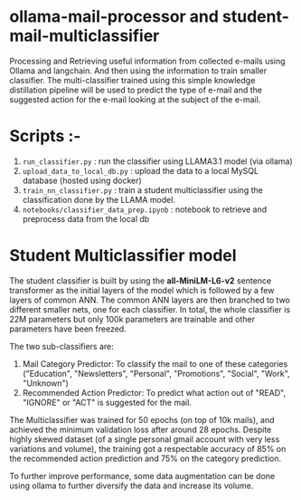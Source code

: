 # ollama-mail-processor and student-mail-multiclassifier
Processing and Retrieving useful information from collected e-mails using Ollama and langchain. And then using the information to train smaller classifier. 
The multi-classifier trained using this simple knowledge distillation pipeline will be used to predict the type of e-mail and the suggested action for the e-mail looking at the subject of the e-mail. 


# Scripts :-
1. `run_classifier.py` : run the classifier using LLAMA3.1 model (via ollama)
2. `upload_data_to_local_db.py` : upload the data to a local MySQL database (hosted using docker)
3. `train_nn_classifier.py` : train a student multiclassifier using the classification done by the LLAMA model.
4. `notebooks/classifier_data_prep.ipynb` : notebook to retrieve and preprocess data from the local db

# Student Multiclassifier model
The student classifier is built by using the **all-MiniLM-L6-v2** sentence transformer as the initial layers of the model which is followed by a few layers of common ANN. The common ANN layers are then branched to two different smaller nets, one for each classifier. In total, the whole classifier is 22M parameters but only 100k parameters are trainable and other parameters have been freezed. 


The two sub-classifiers are:
1. Mail Category Predictor: To classify the mail to one of these categories ("Education", "Newsletters", "Personal", "Promotions", "Social", "Work", "Unknown")
2. Recommended Action Predictor: To predict what action out of "READ", "IGNORE" or "ACT" is suggested for the mail.


The Multiclassifier was trained for 50 epochs (on top of 10k mails), and achieved the minimum validation loss after around 28 epochs. Despite highly skewed dataset (of a single personal gmail account with very less variations and volume), the training got a respectable accuracy of 85% on the recommended action prediction and 75% on the category prediction.


To further improve performance, some data augmentation can be done using ollama to further diversify the data and increase its volume.